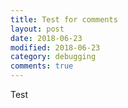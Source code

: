 ```yaml
---
title: Test for comments
layout: post
date: 2018-06-23
modified: 2018-06-23
category: debugging
comments: true
---
```


Test

